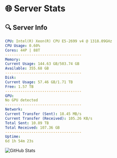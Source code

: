 # 🌐 Server Stats
## 🔍 Server Info
```yaml
CPU: Intel(R) Xeon(R) CPU E5-2699 v4 @ 1318.09GHz
CPU Usage: 0.60%
Cores: 44P | 88T
-----------------------------------
Memory:
Current Usage: 144.63 GB/503.74 GB
Available: 355.68 GB
-----------------------------------
Disk:
Current Usage: 57.46 GB/1.71 TB
Free: 1.57 TB
-----------------------------------
GPU:
No GPU detected
-----------------------------------
Network:
Current Transfer (Sent): 18.45 MB/s
Current Transfer (Received): 105.26 KB/s
Total Sent: 10.89 TB
Total Received: 107.36 GB
-----------------------------------
Uptime:
6d 1h 54m 23s
```
![GitHub Stats](https://img.shields.io/badge/Updated-2025-03-13_23:17:12-blue)